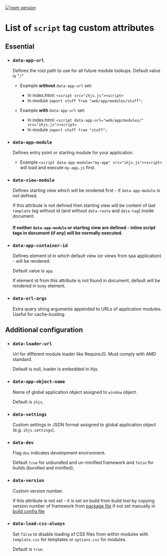 [![npm version](https://badge.fury.io/js/ihjs.svg)](https://badge.fury.io/js/ihjs)

# List of `script` tag custom attributes

## Essential

- ### `data-app-url`

    Defines the root path to use for all future module lookups. Default value is "`/`"

    - Example **without** `data-app-url` set:
        - In index.html: `<script src="ihjs.js"><script>`
        - In module `import stuff from "web/app/modules/stuff"; `
    
    - Example **with** `data-app-url` set:
        - In index.html: `<script data-app-url="web/app/modules/" src="ihjs.js"><script>`
        - In module `import stuff from "stuff"; `

- ### `data-app-module`

    Defines entry point or starting module for your application.
    - Example `<script data-app-module="my-app" src="ihjs.js"><script>` will load and execute `my-app.js` first.

- ### `data-view-module`

    Defines starting view which will be rendered first - if `data-app-module` is not defined.
    
    If this attribute is not defined then starting view will be content of last `template` tag without id (and without `data-route` and `data-tag`) inside document.

    #### If neither `data-app-module` or starting view are defined - inline script tags in document (if any) will be normally executed.

- ### `data-app-container-id`

    Defines element id in which default view (or views from spa application) - will be rendered.
    
    Default value is `app`.

    If element id from this attribute is not found in document, default will be rendered in `body` element.

- ### `data-url-args`

    Extra query string arguments appended to URLs of application modules. Useful for cache-busting.

## Additional configuration

- ### `data-loader-url`

    Url for different module loader like RequireJS. Must comply with AMD standard.

    Default is null, loader is embedded in ihjs.

- ### `data-app-object-name`

    Name of global application object assigned to `window` object.

    Default is `ihjs`.

- ### `data-settings`

    Custom settings in JSON format assigned to global application object (e.g. `ihjs.settings`).

- ### `data-dev`

    Flag `dev` indicates development environment. 
    
    Default `true` for unbundled and un-minified framework and `false` for builds (bundled and minified).

- ### `data-version`

    Custom version number.

    If this attribute is not set - it is set on build from build tool by copying version number of framework from [package file](https://github.com/vbilopav/iHipsterJS/blob/master/src/ihjs/package.json#L3) if not set manually in [build config file](https://github.com/vbilopav/iHipsterJS/blob/master/src/ihjs/tools/defaults.js)

- ### `data-load-css-always`

    Set `false` to disable loading of CSS files from within modules with `template.css` for templates or `options.css` for modules.

    Default is `true`.
